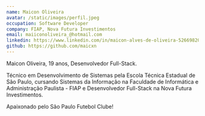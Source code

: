 ```yaml
---
name: Maicon Oliveira
avatar: /static/images/perfil.jpeg
occupation: Software Developer
company: FIAP, Nova Futura Investimentos
email: maiiconoliveira_@hotmail.com
linkedin: https://www.linkedin.com/in/maicon-alves-de-oliveira-526698203/
github: https://github.com/maicxn
---
```


Maicon Oliveira, 19 anos, Desenvolvedor Full-Stack.

Técnico em Desenvolvimento de Sistemas pela Escola Técnica Estadual de São Paulo, cursando Sistemas da Informação na Faculdade de Informática e Administração Paulista - FIAP e Desenvolvedor Full-Stack na Nova Futura Investimentos.

Apaixonado pelo São Paulo Futebol Clube!
